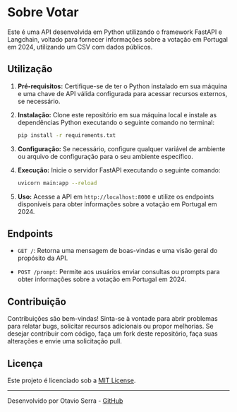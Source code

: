 # Sobre Votar

Este é uma API desenvolvida em Python utilizando o framework FastAPI e Langchain, voltado para fornecer informações sobre a votação em Portugal em 2024, utilizando um CSV com dados públicos.

## Utilização

1. **Pré-requisitos:** Certifique-se de ter o Python instalado em sua máquina e uma chave de API válida configurada para acessar recursos externos, se necessário.

2. **Instalação:** Clone este repositório em sua máquina local e instale as dependências Python executando o seguinte comando no terminal:

   ```bash
   pip install -r requirements.txt
   ```

3. **Configuração:** Se necessário, configure qualquer variável de ambiente ou arquivo de configuração para o seu ambiente específico.

4. **Execução:** Inicie o servidor FastAPI executando o seguinte comando:

   ```bash
   uvicorn main:app --reload
   ```

5. **Uso:** Acesse a API em `http://localhost:8000` e utilize os endpoints disponíveis para obter informações sobre a votação em Portugal em 2024.

## Endpoints

- `GET /`: Retorna uma mensagem de boas-vindas e uma visão geral do propósito da API.

- `POST /prompt`: Permite aos usuários enviar consultas ou prompts para obter informações sobre a votação em Portugal em 2024.

## Contribuição

Contribuições são bem-vindas! Sinta-se à vontade para abrir problemas para relatar bugs, solicitar recursos adicionais ou propor melhorias. Se desejar contribuir com código, faça um fork deste repositório, faça suas alterações e envie uma solicitação pull.

## Licença

Este projeto é licenciado sob a [MIT License](LICENSE).

---

Desenvolvido por Otavio Serra - [GitHub](https://github.com/olserra)
